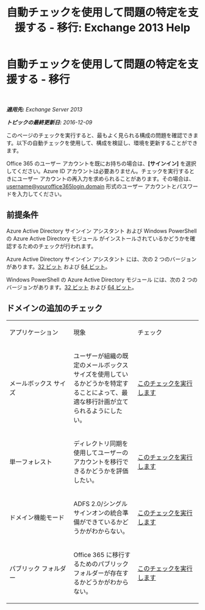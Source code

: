 ﻿---
title: '自動チェックを使用して問題の特定を支援する - 移行: Exchange 2013 Help'
TOCTitle: 自動チェックを使用して問題の特定を支援する - 移行
ms:assetid: c1cd235d-8e8b-44a8-862d-9d36dc3a44c3
ms:mtpsurl: https://technet.microsoft.com/ja-jp/library/Dn793980(v=EXCHG.150)
ms:contentKeyID: 62633012
ms.date: 04/24/2018
mtps_version: v=EXCHG.150
ms.translationtype: HT
---

# 自動チェックを使用して問題の特定を支援する - 移行

 

_**適用先:** Exchange Server 2013_

_**トピックの最終更新日:** 2016-12-09_

このページのチェックを実行すると、最もよく見られる構成の問題を確認できます。以下の自動チェックを使用して、構成を検証し、環境を更新することができます。

Office 365 のユーザー アカウントを既にお持ちの場合は、**\[サインイン\]** を選択してください。Azure ID アカウントは必要ありません。チェックを実行するときにユーザー アカウントの再入力を求められることがあります。その場合は、username@youroffice365login.domain 形式のユーザー アカウントとパスワードを入力してください。

## 前提条件

Azure Active Directory サインイン アシスタント および Windows PowerShell の Azure Active Directory モジュール がインストールされているかどうかを確認するためのチェックが行われます。

Azure Active Directory サインイン アシスタント には、次の 2 つのバージョンがあります。[32 ビット](https://go.microsoft.com/fwlink/?linkid=286261) および [64 ビット](https://go.microsoft.com/fwlink/?linkid=286262)。

Windows PowerShell の Azure Active Directory モジュール には、次の 2 つのバージョンがあります。[32 ビット](https://go.microsoft.com/fwlink/?linkid=286258) および [64 ビット](https://go.microsoft.com/fwlink/?linkid=286259)。

## ドメインの追加のチェック


<table>
<colgroup>
<col style="width: 33%" />
<col style="width: 33%" />
<col style="width: 33%" />
</colgroup>
<tbody>
<tr class="odd">
<td><p>アプリケーション</p></td>
<td><p>現象</p></td>
<td><p>チェック</p></td>
</tr>
<tr class="even">
<td><p>メールボックス サイズ</p></td>
<td><p>ユーザーが組織の既定のメールボックス サイズを使用しているかどうかを特定することによって、最適な移行計画が立てられるようにしたい。</p></td>
<td><p><a href="https://go.microsoft.com/?linkid=9834877">このチェックを実行します</a></p></td>
</tr>
<tr class="odd">
<td><p>単一フォレスト</p></td>
<td><p>ディレクトリ同期を使用してユーザーのアカウントを移行できるかどうかを評価したい。</p></td>
<td><p><a href="https://go.microsoft.com/?linkid=9834875">このチェックを実行します</a></p></td>
</tr>
<tr class="even">
<td><p>ドメイン機能モード</p></td>
<td><p>ADFS 2.0/シングル サインオンの統合準備ができているかどうかがわからない。</p></td>
<td><p><a href="https://go.microsoft.com/?linkid=9834876">このチェックを実行します</a></p></td>
</tr>
<tr class="odd">
<td><p>パブリック フォルダー</p></td>
<td><p>Office 365 に移行するためのパブリック フォルダーが存在するかどうかがわからない。</p></td>
<td><p><a href="https://go.microsoft.com/?linkid=9834896">このチェックを実行します</a></p></td>
</tr>
</tbody>
</table>

